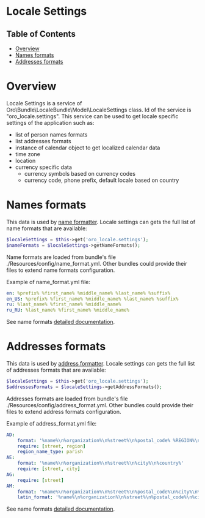 Locale Settings
===============

Table of Contents
-----------------
 - [Overview](#overview)
 - [Names formats](#names-formats)
 - [Addresses formats](#addresses-formats)

Overview
========

Locale Settings is a service of Oro\Bundle\LocaleBundle\Model\LocaleSettings class. Id of the service is "oro_locale.settings".
This service can be used to get locale specific settings of the application such as:
* list of person names formats
* list addresses formats
* instance of calendar object to get localized calendar data
* time zone
* location
* currency specific data
  * currency symbols based on currency codes
  * currency code, phone prefix, default locale based on country

Names formats
=============

This data is used by [name formatter](./name-formatting.md). Locale settings can gets the full list of name formats
that are available:

```php
$localeSettings = $this->get('oro_locale.settings');
$nameFormats = $localeSettings->getNameFormats();
```

Name formats are loaded from bundle's file ./Resources/config/name_format.yml. Other bundles could provide their files
to extend name formats configuration.

Example of name_format.yml file:

```yml
en: %prefix% %first_name% %middle_name% %last_name% %suffix%
en_US: %prefix% %first_name% %middle_name% %last_name% %suffix%
ru: %last_name% %first_name% %middle_name%
ru_RU: %last_name% %first_name% %middle_name%
```

See name formats [detailed documentation](./name-formatting.md).


Addresses formats
=================

This data is used by [address formatter](./address-formatting.md). Locale settings can gets the full list of addresses
formats that are available:

```php
$localeSettings = $this->get('oro_locale.settings');
$addressesFormats = $localeSettings->getAddressFormats();
```

Addresses formats are loaded from bundle's file ./Resources/config/address_format.yml. Other bundles could provide
their files to extend address formats configuration.

Example of address_format.yml file:

```yml
AD:
    format: '%name%\n%organization%\n%street%\n%postal_code% %REGION%\n%COUNTRY%'
    require: [street, region]
    region_name_type: parish
AE:
    format: '%name%\n%organization%\n%street%\n%city%\n%country%'
    require: [street, city]
AG:
    require: [street]
AM:
    format: '%name%\n%organization%\n%street%\n%postal_code%\n%city%\n%region%\n%country%'
    latin_format: '%name%\n%organization%\n%street%\n%postal_code%\n%city%\n%region%\n%country%'
```

See name formats [detailed documentation](./address-formatting.md).
